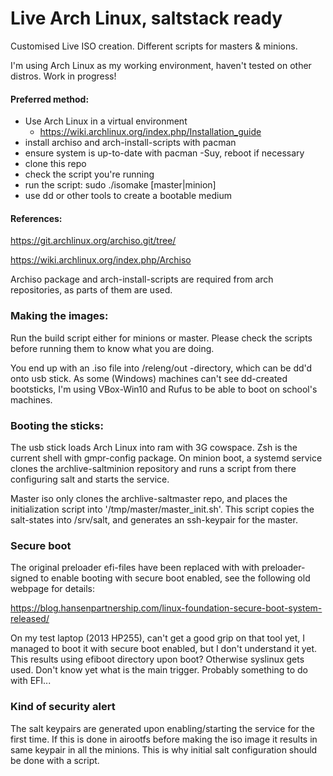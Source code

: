 # Live Arch Linux, saltstack ready

Customised Live ISO creation. Different scripts for masters & minions.

I'm using Arch Linux as my working environment, haven't tested on other distros.
Work in progress!

#### Preferred method: 
- Use Arch Linux in a virtual environment
  - https://wiki.archlinux.org/index.php/Installation_guide
- install archiso and arch-install-scripts with pacman
- ensure system is up-to-date with pacman -Suy, reboot if necessary
- clone this repo
- check the script you're running
- run the script: sudo ./isomake [master|minion]
- use dd or other tools to create a bootable medium

#### References:

https://git.archlinux.org/archiso.git/tree/

https://wiki.archlinux.org/index.php/Archiso

Archiso package and arch-install-scripts are required from arch repositories, as
parts of them are used.

### Making the images:

Run the build script either for minions or master. Please check the
scripts before running them to know what you are doing.

You end up with an .iso file into /releng/out -directory, which can be dd'd onto 
usb stick. As some (Windows) machines can't see dd-created bootsticks,
I'm using VBox-Win10 and Rufus to be able to boot on school's machines.

### Booting the sticks:

The usb stick loads Arch Linux into ram with 3G cowspace. Zsh is the current
shell with gmpr-config package. On minion boot, a systemd service clones the 
archlive-saltminion repository and runs a script from there configuring salt 
and starts the service.

Master iso only clones the archlive-saltmaster repo, and places the initialization
script into '/tmp/master/master_init.sh'. This script copies the salt-states
into /srv/salt, and generates an ssh-keypair for the master.

### Secure boot

The original preloader efi-files have been replaced with with preloader-signed to 
enable booting with secure boot enabled, see the following old webpage for details:

https://blog.hansenpartnership.com/linux-foundation-secure-boot-system-released/

On my test laptop (2013 HP255), can't get a good grip on that tool yet, I managed to 
boot it with secure boot enabled, but I don't understand it yet. This 
results using efiboot directory upon boot? Otherwise syslinux gets used. Don't know
yet what is the main trigger. Probably something to do with EFI...

### Kind of security alert

The salt keypairs are generated upon enabling/starting the service for the first time.
If this is done in airootfs before making the iso image it results in same keypair
in all the minions. This is why initial salt configuration should be done with a
script.

